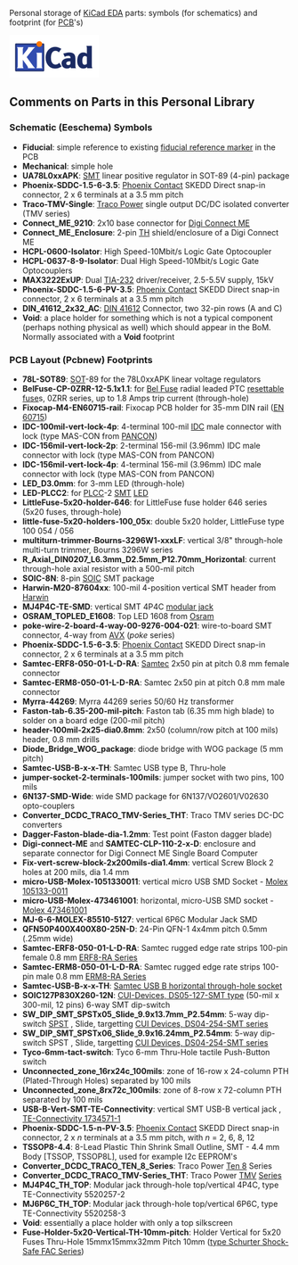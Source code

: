 Personal storage of [KiCad EDA](http://kicad-pcb.org) parts: symbols (for schematics) and footprint (for [PCB](https://en.wikipedia.org/wiki/Printed_circuit_board)'s)

![](kicad_logo.png)

## Comments on Parts in this Personal Library

### Schematic (Eeschema) Symbols

- **Fiducial**: simple reference to existing [fiducial reference marker](https://en.wikipedia.org/wiki/Fiducial_marker) in the PCB
- **Mechanical**: simple hole
- **UA78L0xxAPK**: [SMT](https://en.wikipedia.org/wiki/Surface-mount_technology) linear positive regulator in SOT-89 (4-pin) package
- **Phoenix-SDDC-1.5-6-3.5**: [Phoenix Contact](https://www.phoenixcontact.com/) SKEDD Direct snap-in connector, 2 x 6 terminals at a 3.5 mm pitch
- **Traco-TMV-Single**: [Traco Power](https://www.tracopower.com/) single output DC/DC isolated converter (TMV series)
- **Connect_ME_9210**: 2x10 base connector for [Digi Connect ME](https://www.digi.com/products/embedded-systems/system-on-modules/digiconnectme)
- **Connect_ME_Enclosure**: 2-pin [TH](https://en.wikipedia.org/wiki/Through-hole_technology) shield/enclosure of a Digi Connect ME
- **HCPL-0600-Isolator**: High Speed-10Mbit/s Logic Gate Optocoupler
- **HCPL-0637-8-9-Isolator**: Dual High Speed-10Mbit/s Logic Gate Optocouplers
- **MAX3222ExUP**: Dual [TIA-232](https://en.wikipedia.org/wiki/RS-232) driver/receiver, 2.5-5.5V supply, 15kV
- **Phoenix-SDDC-1.5-6-PV-3.5**: [Phoenix Contact](https://www.phoenixcontact.com) SKEDD Direct snap-in connector, 2 x 6 terminals at a 3.5 mm pitch
- **DIN_41612_2x32_AC**: [DIN 41612](https://en.wikipedia.org/wiki/DIN_41612) Connector, two 32-pin rows (A and C)
- **Void**: a place holder for something which is not a typical component (perhaps nothing physical as well) which should appear in the BoM. Normally associated with a **Void** footprint

### PCB Layout (Pcbnew) Footprints

- **78L-SOT89**: [SOT](https://en.wikipedia.org/wiki/Small-outline_transistor)-89 for the 78L0xxAPK linear voltage regulators
- **BelFuse-CP-0ZRR-12-5.1x1.1**: for [Bel Fuse](https://belfuse.com/circuit-protection) radial leaded PTC [resettable fuse](https://en.wikipedia.org/wiki/Resettable_fuse)s, 0ZRR series, up to 1.8 Amps trip current (through-hole)
- **Fixocap-M4-EN60715-rail**: Fixocap PCB holder for 35-mm DIN rail ([EN 60715](https://en.wikipedia.org/wiki/DIN_rail?oldformat=true))
- **IDC-100mil-vert-lock-4p**: 4-terminal 100-mil [IDC](https://en.wikipedia.org/wiki/Insulation-displacement_connector) male connector with lock (type MAS-CON from [PANCON](https://panconcorp.com/product-category/pancon-connectors/))
- **IDC-156mil-vert-lock-2p**: 2-terminal 156-mil (3.96mm) IDC male connector with lock (type MAS-CON from PANCON)
- **IDC-156mil-vert-lock-4p**: 4-terminal 156-mil (3.96mm) IDC male connector with lock (type MAS-CON from PANCON)
- **LED_D3.0mm**: for 3-mm LED (through-hole)
-  **LED-PLCC2**: for [PLCC](https://en.wikipedia.org/wiki/Chip_carrier)-2 [SMT](https://en.wikipedia.org/wiki/Surface-mount_technology) [LED](https://en.wikipedia.org/wiki/Light-emitting_diode)
- **LittleFuse-5x20-holder-646**: for LittleFuse fuse holder 646 series (5x20 fuses, through-hole)
- **little-fuse-5x20-holders-100_05x**: double 5x20 holder, LittleFuse type 100 054 / 056
- **multiturn-trimmer-Bourns-3296W1-xxxLF**: vertical 3/8" through-hole multi-turn trimmer, Bourns 3296W series
- **R_Axial_DIN0207_L6.3mm_D2.5mm_P12.70mm_Horizontal**: current through-hole axial resistor with a 500-mil pitch
- **SOIC-8N**: 8-pin [SOIC](https://en.wikipedia.org/wiki/Small_Outline_Integrated_Circuit) SMT package
- **Harwin-M20-87604xx**: 100-mil 4-position vertical SMT header from [Harwin](https://www.harwin.com)
- **MJ4P4C-TE-SMD**: vertical SMT 4P4C [modular jack](https://en.wikipedia.org/wiki/Modular_connector)
- **OSRAM_TOPLED_E1608**: Top LED 1608 from [Osram](https://www.osram.com)
- **poke-wire-2-board-4-way-00-9276-004-021**: wire-to-board SMT connector, 4-way from [AVX](https://www.avx.com) (*poke* series)
- **Phoenix-SDDC-1.5-6-3.5**: [Phoenix Contact](https://www.phoenixcontact.com) SKEDD Direct snap-in connector, 2 x 6 terminals at a 3.5 mm pitch
- **Samtec-ERF8-050-01-L-D-RA**: [Samtec](https://www.samtec.com) 2x50 pin at pitch 0.8 mm female connector
- **Samtec-ERM8-050-01-L-D-RA**: Samtec 2x50 pin at pitch 0.8 mm male connector
- **Myrra-44269**: Myrra 44269 series 50/60 Hz transformer
- **Faston-tab-6.35-200-mil-pitch**: Faston tab (6.35 mm high blade) to solder on a board edge (200-mil pitch)
- **header-100mil-2x25-dia0.8mm**: 2x50 (column/row pitch at 100 mils) header, 0.8 mm drills
- **Diode_Bridge_WOG_package**: diode bridge with WOG package (5 mm pitch)
- **Samtec-USB-B-x-x-TH**: Samtec USB type B, Thru-hole
- **jumper-socket-2-terminals-100mils**: jumper socket with two pins, 100 mils
- **6N137-SMD-Wide**: wide SMD package for 6N137/VO2601/V02630 opto-couplers
- **Converter_DCDC_TRACO_TMV-Series_THT**: Traco TMV series DC-DC converters
- **Dagger-Faston-blade-dia-1.2mm**: Test point (Faston dagger blade)
- **Digi-connect-ME** and **SAMTEC-CLP-110-2-x-D**: enclosure and separate connector for Digi Connect ME Single Board Computer
- **Fix-vert-screw-block-2x200mils-dia1.4mm**: vertical Screw Block 2 holes at 200 mils, dia 1.4 mm
- **micro-USB-Molex-1051330011**: vertical micro USB SMD Socket - [Molex 105133-0011](https://www.molex.com/molex/products/part-detail/io_connectors/1051330011)
- **micro-USB-Molex-473461001**: horizontal, micro-USB SMD socket - [Molex 473461001](https://www.molex.com/molex/products/part-detail/io_connectors/0473461001)
- **MJ-6-6-MOLEX-85510-5127**: vertical 6P6C Modular Jack SMD
- **QFN50P400X400X80-25N-D**: 24-Pin QFN-1 4x4mm pitch 0.5mm (.25mm wide)
- **Samtec-ERF8-050-01-L-D-RA**: Samtec rugged edge rate strips 100-pin female 0.8 mm [ERF8-RA Series](https://www.samtec.com/products/erf8-050-01-l-d-ra-l-tr)
- **Samtec-ERM8-050-01-L-D-RA**: Samtec rugged edge rate strips 100-pin male 0.8 mm [ERM8-RA Series](https://www.samtec.com/products/erm8-050-01-l-d-ra-l-tr)
- **Samtec-USB-B-x-x-TH**: [Samtec USB B horizontal through-hole socket](https://www.samtec.com/products/usb-b)
- **SOIC127P830X260-12N**: [CUI-Devices, DS05-127-SMT type](https://www.cuidevices.com/product/resource/ds05-127-smt.pdf) (50-mil x 300-mil, 12 pins) 6-way SMT dip-switch
- **SW_DIP_SMT_SPSTx05_Slide_9.9x13.7mm_P2.54mm**: 5-way dip-switch [SPST](https://en.wikipedia.org/wiki/SPST) , Slide, targetting [CUI Devices, DS04-254-SMT series](https://www.cuidevices.com/product/resource/ds04-254-smt.pdf)
- **SW_DIP_SMT_SPSTx06_Slide_9.9x16.24mm_P2.54mm**: 5-way dip-switch SPST , Slide, targetting [CUI Devices, DS04-254-SMT series](https://www.cuidevices.com/product/resource/ds04-254-smt.pdf)
- **Tyco-6mm-tact-switch**: Tyco 6-mm Thru-Hole tactile Push-Button switch
- **Unconnected_zone_16rx24c_100mils**: zone of 16-row x 24-column PTH (Plated-Through Holes) separated by 100 mils
- **Unconnected_zone_8rx72c_100mils**:  zone of 8-row x 72-column PTH separated by 100 mils
- **USB-B-Vert-SMT-TE-Connectivity**: vertical SMT USB-B vertical jack , [TE-Connectivity 1734571-1](https://www.te.com/usa-en/product-1734517-1.html)
- **Phoenix-SDDC-1.5-n-PV-3.5**: [Phoenix Contact](https://www.phoenixcontact.com) SKEDD Direct snap-in connector, 2 x *n* terminals at a 3.5 mm pitch, with *n* = 2, 6, 8, 12
- **TSSOP8-4.4**: 8-Lead Plastic Thin Shrink Small Outline, SMT - 4.4 mm Body [TSSOP, TSSOP8L], used for example I2c EEPROM's
- **Converter_DCDC_TRACO_TEN_8_Series**: Traco Power [Ten 8](https://www.tracopower.com/fr/fra/series/ten-8) Series
- **Converter_DCDC_TRACO_TMV-Series_THT**: Traco Power [TMV](https://www.tracopower.com/fr/fra/series/tmv) [Series]()
- **MJ4P4C_TH_TOP**: Modular jack through-hole top/vertical 4P4C, type TE-Connectivity 5520257-2
- **MJ6P6C_TH_TOP**: Modular jack through-hole top/vertical 6P6C, type TE-Connectivity 5520258-3
- **Void**: essentially a place holder with only a top silkscreen
- **Fuse-Holder-5x20-Vertical-TH-10mm-pitch**: Holder Vertical for 5x20 Fuses Thru-Hole 15mmx15mmx32mm Pitch 10mm ([type Schurter Shock-Safe FAC Series](https://www.schurter.com/en/datasheet/typ_FAC.pdf))

